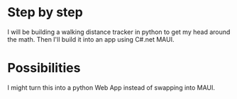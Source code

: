 # Step by step
I will be building a walking distance tracker in python to get my head around the math. Then I'll build it into an app using C#.net MAUI.

# Possibilities
I might turn this into a python Web App instead of swapping into MAUI.
